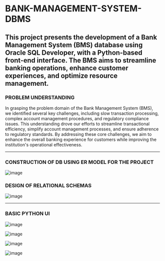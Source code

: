 # BANK-MANAGEMENT-SYSTEM-DBMS
This project presents the development of a Bank Management System (BMS)  database using Oracle SQL Developer, with a Python-based front-end interface. The  BMS aims to streamline banking operations, enhance customer experiences, and optimize resource management. 
---------------------------------------------------------------------------------------------------------------------------------------------------------------------------------------------------------------

### PROBLEM UNDERSTANDING 
 
In grasping the problem domain of the Bank Management System (BMS), we identified several 
key challenges, including slow transaction processing, complex account management procedures, 
and regulatory compliance issues. This understanding drove our efforts to streamline transactional 
efficiency, simplify account management processes, and ensure adherence to regulatory standards. 
By addressing these core challenges, we aim to enhance the overall banking experience for 
customers while improving the institution's operational effectiveness.

---------------------------------------------------------------------------------------------------------------------------------------------------------------------------------------------------------------

### CONSTRUCTION OF DB USING ER MODEL FOR THE PROJECT

![image](https://github.com/user-attachments/assets/e238f9d9-a4e0-43fd-954a-db40ecb78288)

### DESIGN OF RELATIONAL SCHEMAS

![image](https://github.com/user-attachments/assets/c8c1ffc0-024e-4281-ba71-cfdafaa86d65)

---------------------------------------------------------------------------------------------------------------------------------------------------------------------------------------------------------------

### BASIC PYTHON UI
![image](https://github.com/user-attachments/assets/ff12aa6a-784e-4d96-96d3-d5456c6a43c9)

![image](https://github.com/user-attachments/assets/59721f1e-52f8-47f8-a3d4-1583488751f2)

![image](https://github.com/user-attachments/assets/97317095-3982-4000-a20c-4b77113941d8)

![image](https://github.com/user-attachments/assets/0d3bab0c-5f52-4b1d-8e5c-8c2083f2f487)



